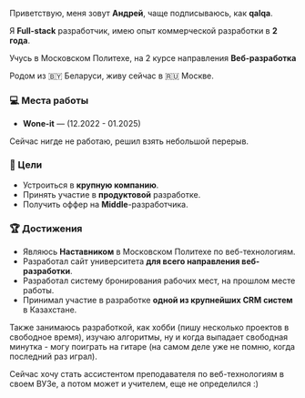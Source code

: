 Приветствую, меня зовут **Андрей**, чаще подписываюсь, как **qalqa**.

Я **Full-stack** разработчик, имею опыт коммерческой разработки в **2 года**.

Учусь в Московском Политехе, на 2 курсе направления **Веб-разработка**

Родом из 🇧🇾 Беларуси, живу сейчас в 🇷🇺 Москве.

### 💻 Места работы

- **Wone-it** — (12.2022 - 01.2025)

Сейчас нигде не работаю, решил взять небольшой перерыв.

### 🎯 Цели

- Устроиться в **крупную компанию**.
- Принять участие в **продуктовой** разработке.
- Получить оффер на **Middle**-разработчика.

### 🏆 Достижения

- Являюсь **Наставником** в Московском Политехе по веб-технологиям.
- Разработал сайт университета **для всего направления веб-разработки**.
- Разработал систему бронирования рабочих мест, на прошлом месте работы.
- Принимал участие в разработке **одной из крупнейших CRM систем** в Казахстане.

Также занимаюсь разработкой, как хобби (пишу несколько проектов в свободное время), изучаю алгоритмы, ну и когда выпадает свободная минутка - могу поиграть на гитаре (на самом деле уже не помню, когда последний раз играл).

Сейчас хочу стать ассистентом преподавателя по веб-технологиям в своем ВУЗе, а потом может и учителем, еще не определился :)
